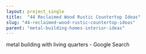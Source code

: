```yaml
---
layout: project_single
title:  "44 Reclaimed Wood Rustic Countertop Ideas"
slug: "44-reclaimed-wood-rustic-countertop-ideas"
parent: "metal-building-homes-interior-ideas"
---
```

metal building with living quarters - Google Search
